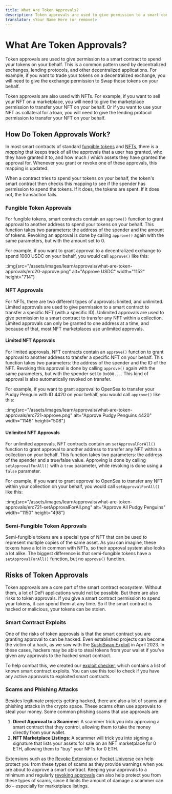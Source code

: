 ```yaml
---
title: What Are Token Approvals?
description: Token approvals are used to give permission to a smart contract to spend your tokens on your behalf. Learn more about token approvals.
translator: <Your Name Here (or remove)>
---
```


# What Are Token Approvals?

Token approvals are used to give permission to a smart contract to spend your tokens on your behalf. This is a common pattern used by decentralized exchanges, lending protocols, and other decentralized applications. For example, if you want to trade your tokens on a decentralized exchange, you will need to give the exchange permission to Swap those tokens on your behalf.

Token approvals are also used with NFTs. For example, if you want to sell your NFT on a marketplace, you will need to give the marketplace permission to transfer your NFT on your behalf. Or if you want to use your NFT as collateral for a loan, you will need to give the lending protocol permission to transfer your NFT on your behalf.

## How Do Token Approvals Work?

In most smart contracts of standard [fungible tokens](/learn/basics/what-are-tokens) and [NFTs](/learn/basics/what-are-nfts), there is a _mapping_ that keeps track of all the approvals that a user has granted, who they have granted it to, and how much / which assets they have granted the approval for. Whenever you grant or revoke one of these approvals, this mapping is updated.

When a contract tries to spend your tokens on your behalf, the token's smart contract then checks this mapping to see if the spender has permission to spend the tokens. If it does, the tokens are spent. If it does not, the transaction fails.

### Fungible Token Approvals

For fungible tokens, smart contracts contain an `approve()` function to grant approval to another address to spend your tokens on your behalf. This function takes two parameters: the address of the spender and the amount of tokens. Revoking an approval is done by calling `approve()` again with the same parameters, but with the amount set to 0.

For example, if you want to grant approval to a decentralized exchange to spend 1000 USDC on your behalf, you would call `approve()` like this:

::img{src="/assets/images/learn/approvals/what-are-token-approvals/erc20-approve.png" alt="Approve USDC" width="1152" height="714"}

### NFT Approvals

For NFTs, there are two different types of approvals: limited, and unlimited. Limited approvals are used to give permission to a smart contract to transfer a specific NFT (with a specific ID). Unlimited approvals are used to give permission to a smart contract to transfer any NFT within a collection. Limited approvals can only be granted to one address at a time, and because of that, most NFT marketplaces use unlimited approvals.

#### Limited NFT Approvals

For limited approvals, NFT contracts contain an `approve()` function to grant approval to another address to transfer a specific NFT on your behalf. This function takes two parameters: the address of the spender and the ID of the NFT. Revoking this approval is done by calling `approve()` again with the same parameters, but with the spender set to `0x000...`. This kind of approval is also automatically revoked on transfer.

For example, if you want to grant approval to OpenSea to transfer your Pudgy Penguin with ID 4420 on your behalf, you would call `approve()` like this:

::img{src="/assets/images/learn/approvals/what-are-token-approvals/erc721-approve.png" alt="Approve Pudgy Penguins 4420" width="1146" height="508"}

#### Unlimited NFT Approvals

For unlimited approvals, NFT contracts contain an `setApprovalForAll()` function to grant approval to another address to transfer any NFT within a collection on your behalf. This function takes two parameters: the address of the spender and a true/false value. Approving is done by calling `setApprovalForAll()` with a `true` parameter, while revoking is done using a `false` parameter.

For example, if you want to grant approval to OpenSea to transfer any NFT within your collection on your behalf, you would call `setApprovalForAll()` like this:

::img{src="/assets/images/learn/approvals/what-are-token-approvals/erc721-setApprovalForAll.png" alt="Approve All Pudgy Penguins" width="1150" height="498"}

### Semi-Fungible Token Approvals

Semi-fungible tokens are a special type of NFT that can be used to represent multiple copies of the same asset. As you can imagine, these tokens have a lot in common with NFTs, so their approval system also looks a lot alike. The biggest difference is that semi-fungible tokens have a `setApprovalForAll()` function, but no `approve()` function.

## Risks of Token Approvals

Token approvals are a core part of the smart contract ecosystem. Without them, a lot of DeFi applications would not be possible. But there are also risks to token approvals. If you give a smart contract permission to spend your tokens, it can spend them at any time. So if the smart contract is hacked or malicious, your tokens can be stolen.

### Smart Contract Exploits

One of the risks of token approvals is that the smart contract you are granting approval to can be hacked. Even established projects can become the victim of a hack, as we saw with the [SushiSwap Exploit](/exploits/sushiswap) in April 2023. In these cases, hackers may be able to steal tokens from your wallet if you've given any approvals to the hacked smart contract.

To help combat this, we created our [exploit checker](/exploits), which contains a list of known smart contract exploits. You can use this tool to check if you have any active approvals to exploited smart contracts.

### Scams and Phishing Attacks

Besides legitimate projects getting hacked, there are also a lot of scams and phishing attacks in the crypto space. These scams often use approvals to steal your money. Some common phishing scams that use approvals are:

1. **Direct Approval to a Scammer**: A scammer trick you into approving a smart contract that they control, allowing them to take the money directly from your wallet.
2. **NFT Marketplace Listings**: A scammer will trick you into signing a signature that lists your assets for sale on an NFT marketplace for 0 ETH, allowing them to "buy" your NFTs for 0 ETH.

Extensions such as the [Revoke Extension](/extension) or [Pocket Universe](https://www.pocketuniverse.app/) can help protect you from these types of scams as they provide warnings when you are about to approve a smart contract. Keeping your approvals to a minimum and regularly [revoking approvals](/learn/approvals/how-to-revoke-token-approvals) can also help protect you from these types of scams, since it limits the amount of damage a scammer can do – especially for marketplace listings.
